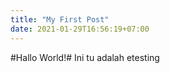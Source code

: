 ```yaml
---
title: "My First Post"
date: 2021-01-29T16:56:19+07:00
---
```

#Hallo World!#
Ini tu adalah etesting
